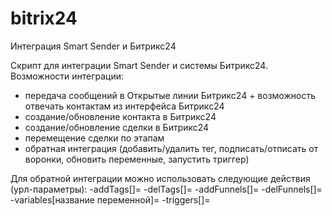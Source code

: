 # bitrix24
Интеграция Smart Sender и Битрикс24

Скрипт для интеграции Smart Sender и системы Битрикс24.
Возможности интеграции:
- передача сообщений в Открытые линии Битрикс24 + возможность отвечать контактам из интерфейса Битрикс24
- создание/обновление контакта в Битрикс24
- создание/обновление сделки в Битрикс24
- перемещение сделки по этапам
- обратная интеграция (добавить/удалить тег, подписать/отписать от воронки, обновить переменные, запустить триггер)


Для обратной интеграции можно использовать следующие действия (урл-параметры):
-addTags[]=
-delTags[]=
-addFunnels[]=
-delFunnels[]=
-variables[название переменной]=
-triggers[]=
